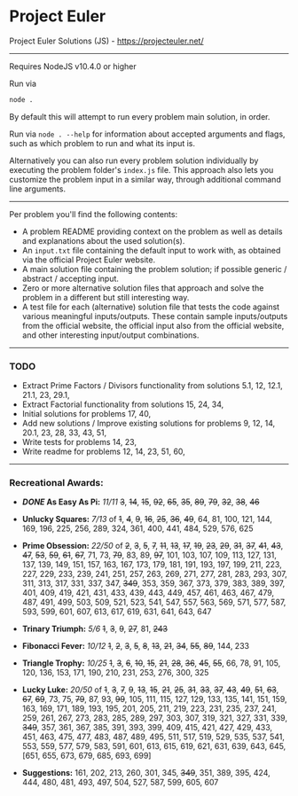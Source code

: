 # Project Euler
Project Euler Solutions (JS) - https://projecteuler.net/

---

Requires NodeJS v10.4.0 or higher

Run via
```bash
node .
```
By default this will attempt to run every problem main solution, in order.

Run via `node . --help` for information about accepted arguments and flags, such as which problem to run and what its input is.

Alternatively you can also run every problem solution individually by executing the problem folder's `index.js` file.
This approach also lets you customize the problem input in a similar way, through additional command line arguments.

---

Per problem you'll find the following contents:
- A problem README providing context on the problem as well as details and explanations about the used solution(s).
- An `input.txt` file containing the default input to work with, as obtained via the official Project Euler website.
- A main solution file containing the problem solution; if possible generic / abstract / accepting input.
- Zero or more alternative solution files that approach and solve the problem in a different but still interesting way.
- A test file for each (alternative) solution file that tests the code against various meaningful inputs/outputs.
  These contain sample inputs/outputs from the official website, the official input also from the official website, and other interesting input/output combinations.

---

### TODO

- Extract Prime Factors / Divisors functionality from solutions 5.1, 12, 12.1, 21.1, 23, 29.1, 
- Extract Factorial functionality from solutions 15, 24, 34, 
- Initial solutions for problems 17, 40, 
- Add new solutions / Improve existing solutions for problems 9, 12, 14, 20.1, 23, 28, 33, 43, 51, 
- Write tests for problems 14, 23, 
- Write readme for problems 12, 14, 23, 51, 60, 

---

### Recreational Awards:
- ***DONE* As Easy As Pi:** *11/11* ~~3~~, ~~14~~, ~~15~~, ~~92~~, ~~65~~, ~~35~~, ~~89~~, ~~79~~, ~~32~~, ~~38~~, ~~46~~
- **Unlucky Squares:** *7/13* of ~~1~~, ~~4~~, ~~9~~, ~~16~~, ~~25~~, ~~36~~, ~~49~~, 64, 81, 100, 121, 144, 169, 196, 225, 256, 289, 324, 361, 400, 441, 484, 529, 576, 625
- **Prime Obsession:** *22/50* of ~~2~~, ~~3~~, ~~5~~, ~~7~~, ~~11~~, ~~13~~, ~~17~~, ~~19~~, ~~23~~, ~~29~~, ~~31~~, ~~37~~, ~~41~~, ~~43~~, ~~47~~, ~~53~~, ~~59~~, ~~61~~, ~~67~~, 71, 73, ~~79~~, 83, 89, ~~97~~, 101, 103, 107, 109, 113, 127, 131, 137, 139, 149, 151, 157, 163, 167, 173, 179, 181, 191, 193, 197, 199, 211, 223, 227, 229, 233, 239, 241, 251, 257, 263, 269, 271, 277, 281, 283, 293, 307, 311, 313, 317, 331, 337, 347, ~~349~~, 353, 359, 367, 373, 379, 383, 389, 397, 401, 409, 419, 421, 431, 433, 439, 443, 449, 457, 461, 463, 467, 479, 487, 491, 499, 503, 509, 521, 523, 541, 547, 557, 563, 569, 571, 577, 587, 593, 599, 601, 607, 613, 617, 619, 631, 641, 643, 647
- **Trinary Triumph:** *5/6* ~~1~~, ~~3~~, ~~9~~, ~~27~~, 81, ~~243~~
- **Fibonacci Fever:** *10/12* ~~1~~, ~~2~~, ~~3~~, ~~5~~, ~~8~~, ~~13~~, ~~21~~, ~~34~~, ~~55~~, ~~89~~, 144, 233
- **Triangle Trophy:** *10/25* ~~1~~, ~~3~~, ~~6~~, ~~10~~, ~~15~~, ~~21~~, ~~28~~, ~~36~~, ~~45~~, ~~55~~, 66, 78, 91, 105, 120, 136, 153, 171, 190, 210, 231, 253, 276, 300, 325
- **Lucky Luke:** *20/50* of ~~1~~, ~~3~~, ~~7~~, ~~9~~, ~~13~~, ~~15~~, ~~21~~, ~~25~~, ~~31~~, ~~33~~, ~~37~~, ~~43~~, ~~49~~, ~~51~~, ~~63~~, ~~67~~, ~~69~~, 73, 75, ~~79~~, 87, 93, ~~99~~, 105, 111, 115, 127, 129, 133, 135, 141, 151, 159, 163, 169, 171, 189, 193, 195, 201, 205, 211, 219, 223, 231, 235, 237, 241, 259, 261, 267, 273, 283, 285, 289, 297, 303, 307, 319, 321, 327, 331, 339, ~~349~~, 357, 361, 367, 385, 391, 393, 399, 409, 415, 421, 427, 429, 433, 451, 463, 475, 477, 483, 487, 489, 495, 511, 517, 519, 529, 535, 537, 541, 553, 559, 577, 579, 583, 591, 601, 613, 615, 619, 621, 631, 639, 643, 645, [651, 655, 673, 679, 685, 693, 699]

- **Suggestions:** 161, 202, 213, 260, 301, 345, ~~349~~, 351, 389, 395, 424, 444, 480, 481, 493, 497, 504, 527, 587, 599, 605, 607
